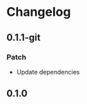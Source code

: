 # Changelog

## 0.1.1-git

### Patch

- Update dependencies

## 0.1.0

<!-- Increment to skip CHANGELOG.md test: 4 -->
